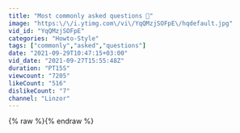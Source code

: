 ```yaml
---
title: "Most commonly asked questions 🥲"
image: "https:\/\/i.ytimg.com\/vi\/YqQMzjSOFpE\/hqdefault.jpg"
vid_id: "YqQMzjSOFpE"
categories: "Howto-Style"
tags: ["commonly","asked","questions"]
date: "2021-09-29T10:47:15+03:00"
vid_date: "2021-09-27T15:55:48Z"
duration: "PT15S"
viewcount: "7205"
likeCount: "516"
dislikeCount: "7"
channel: "Linzor"
---
```

{% raw %}{% endraw %}
